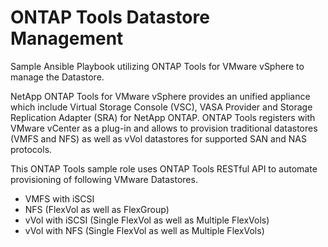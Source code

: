 # ONTAP Tools Datastore Management
Sample Ansible Playbook utilizing ONTAP Tools for VMware vSphere to manage the Datastore.

NetApp ONTAP Tools for VMware vSphere provides an unified appliance which include Virtual Storage Console (VSC), VASA Provider and Storage Replication Adapter (SRA) for NetApp ONTAP.
ONTAP Tools registers with VMware vCenter as a plug-in and allows to provision traditional datastores (VMFS and NFS) as well as vVol datastores for supported SAN and NAS protocols.

This ONTAP Tools sample role uses ONTAP Tools RESTful API to automate provisioning of following VMware Datastores.

* VMFS with iSCSI
* NFS (FlexVol as well as FlexGroup)
* vVol with iSCSI (Single FlexVol as well as Multiple FlexVols)
* vVol with NFS (Single FlexVol as well as Multiple FlexVols)


